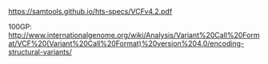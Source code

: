 
https://samtools.github.io/hts-specs/VCFv4.2.pdf

100GP:
http://www.internationalgenome.org/wiki/Analysis/Variant%20Call%20Format/VCF%20(Variant%20Call%20Format)%20version%204.0/encoding-structural-variants/
